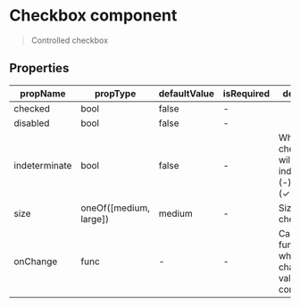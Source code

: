 # Checkbox component

> Controlled checkbox

## Properties

| propName | propType | defaultValue | isRequired | description |
|----------|----------|--------------|------------|-------------|
| checked | bool | false | - | |
| disabled | bool | false | - | |
| indeterminate | bool | false | - | Whether the check state will look indeterminate (-) or regular (✓) |
| size | oneOf([medium, large]) | medium | - | Size of the checkbox |
| onChange | func | - | - | Callback function when user changes the value of the component |
